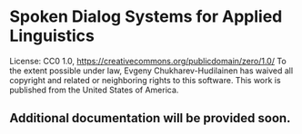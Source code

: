 # Spoken Dialog Systems for Applied Linguistics

License: CC0 1.0, https://creativecommons.org/publicdomain/zero/1.0/
To the extent possible under law, Evgeny Chukharev-Hudilainen has waived all copyright and related or neighboring rights to this software.
This work is published from the United States of America.

## Additional documentation will be provided soon.
